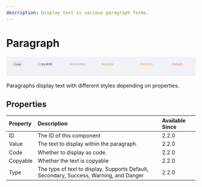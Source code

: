 ```yaml
---
description: Display text is various paragraph forms.
---
```


# Paragraph

![](../../.gitbook/assets/image%20%28267%29.png)

Paragraphs display text with different styles depending on properties. 

## Properties

| Property | Description | Available Since |
| :--- | :--- | :--- |
| ID | The ID of this component | 2.2.0 |
| Value | The text to display within the paragraph. | 2.2.0 |
| Code | Whether to display as code. | 2.2.0 |
| Copyable | Whether the text is copyable | 2.2.0 |
| Type | The type of text to display. Supports Default, Secondary, Success, Warning,  and Danger | 2.2.0 |

